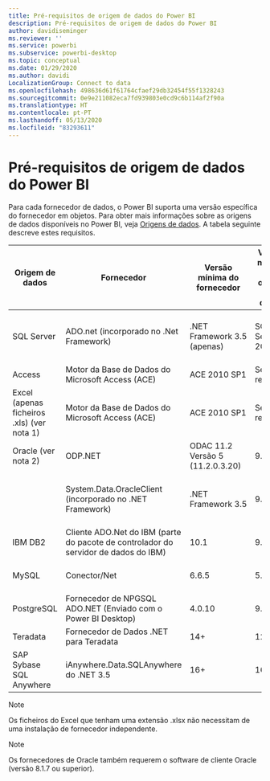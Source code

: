 ```yaml
---
title: Pré-requisitos de origem de dados do Power BI
description: Pré-requisitos de origem de dados do Power BI
author: davidiseminger
ms.reviewer: ''
ms.service: powerbi
ms.subservice: powerbi-desktop
ms.topic: conceptual
ms.date: 01/29/2020
ms.author: davidi
LocalizationGroup: Connect to data
ms.openlocfilehash: 498636d61f61764cfaef29db32454f55f1328243
ms.sourcegitcommit: 0e9e211082eca7fd939803e0cd9c6b114af2f90a
ms.translationtype: HT
ms.contentlocale: pt-PT
ms.lasthandoff: 05/13/2020
ms.locfileid: "83293611"
---
```

# <a name="power-bi-data-source-prerequisites"></a>Pré-requisitos de origem de dados do Power BI
Para cada fornecedor de dados, o Power BI suporta uma versão específica do fornecedor em objetos. Para obter mais informações sobre as origens de dados disponíveis no Power BI, veja [Origens de dados](desktop-data-sources.md). A tabela seguinte descreve estes requisitos.

| Origem de dados | Fornecedor | Versão mínima do fornecedor | Versão mínima da origem de dados | Objetos de origem dos dados suportados | Ligação para transferência |
| --- | --- | --- | --- | --- | --- |
| SQL Server |ADO.net (incorporado no .Net Framework) |.NET Framework 3.5 (apenas) |SQL Server 2005+ |Tabelas/Vistas, Funções escalares, Funções de tabela |Incluído no .NET Framework 3.5 ou superior |
| Access |Motor da Base de Dados do Microsoft Access (ACE) |ACE 2010 SP1 |Sem restrição |Tabelas/Vistas |[Ligação para transferência](https://go.microsoft.com/fwlink/?linkid=285987&clcid=0x409) |
| Excel (apenas ficheiros .xls) (ver nota 1) |Motor da Base de Dados do Microsoft Access (ACE) |ACE 2010 SP1 |Sem restrição |Tabelas, Folhas |[Ligação para transferência](https://go.microsoft.com/fwlink/?linkid=285987&clcid=0x409) |
| Oracle (ver nota 2) |ODP.NET |ODAC 11.2 Versão 5 (11.2.0.3.20) |9.x + |Tabelas/Vistas |[Ligação para transferência](https://go.microsoft.com/fwlink/?linkid=272376&clcid=0x409) |
| | System.Data.OracleClient (incorporado no .NET Framework) |.NET Framework 3.5 |9.x + |Tabelas/Vistas |Incluído no .NET Framework 3.5 ou superior |
| IBM DB2 |Cliente ADO.Net do IBM (parte do pacote de controlador do servidor de dados do IBM) |10.1 |9.1+ |Tabelas/Vistas |[Ligação para transferência](https://go.microsoft.com/fwlink/?linkid=274911&clcid=0x409) |
| MySQL |Conector/Net |6.6.5 |5.1 |Tabelas/Vistas, Funções escalares |[Ligação para transferência](https://go.microsoft.com/fwlink/?linkid=278885&clcid=0x409) |
| PostgreSQL |Fornecedor de NPGSQL ADO.NET (Enviado com o Power BI Desktop) |4.0.10 |9.4 |Tabelas/Vistas |[Ligação para transferência](https://go.microsoft.com/fwlink/?linkid=282716&clcid=0x409) |
| Teradata |Fornecedor de Dados .NET para Teradata |14+ |12+ |Tabelas/Vistas |[Ligação para transferência](https://go.microsoft.com/fwlink/?linkid=278886&clcid=0x409) |
| SAP Sybase SQL Anywhere |iAnywhere.Data.SQLAnywhere do .NET 3.5 |16+ |16+ |Tabelas/Vistas |[Ligação para transferência](https://go.microsoft.com/fwlink/?linkid=324846) |

>[!NOTE]
>Os ficheiros do Excel que tenham uma extensão .xlsx não necessitam de uma instalação de fornecedor independente.

>[!NOTE]
>Os fornecedores de Oracle também requerem o software de cliente Oracle (versão 8.1.7 ou superior).
> 
> 

